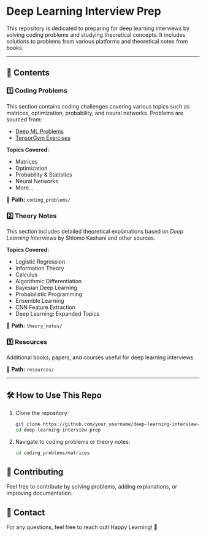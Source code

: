# Deep Learning Interview Prep

This repository is dedicated to preparing for deep learning interviews by solving coding problems and studying theoretical concepts. It includes solutions to problems from various platforms and theoretical notes from books.

---

## 📌 Contents

### 1️⃣ Coding Problems
This section contains coding challenges covering various topics such as matrices, optimization, probability, and neural networks. Problems are sourced from:
- [Deep ML Problems](https://www.deep-ml.com/problems/1)
- [TensorGym Exercises](https://tensorgym.com/exercises/0)

**Topics Covered:**
- Matrices
- Optimization
- Probability & Statistics
- Neural Networks
- More...

📂 **Path:** `coding_problems/`

### 2️⃣ Theory Notes
This section includes detailed theoretical explanations based on *Deep Learning Interviews* by Shlomo Kashani and other sources.

**Topics Covered:**
- Logistic Regression
- Information Theory
- Calculus
- Algorithmic Differentiation
- Bayesian Deep Learning
- Probabilistic Programming
- Ensemble Learning
- CNN Feature Extraction
- Deep Learning: Expanded Topics

📂 **Path:** `theory_notes/`

### 3️⃣ Resources
Additional books, papers, and courses useful for deep learning interviews.

📂 **Path:** `resources/`

---

## 🛠️ How to Use This Repo
1. Clone the repository:
   ```bash
   git clone https://github.com/your_username/deep-learning-interview-prep.git
   cd deep-learning-interview-prep
   ```
2. Navigate to coding problems or theory notes:
   ```bash
   cd coding_problems/matrices
   ```
## 🤝 Contributing
Feel free to contribute by solving problems, adding explanations, or improving documentation.


## 📧 Contact

For any questions, feel free to reach out! Happy Learning! 🚀